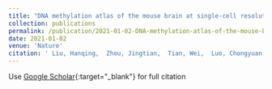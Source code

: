 ```yaml
---
title: "DNA methylation atlas of the mouse brain at single-cell resolution"
collection: publications
permalink: /publication/2021-01-02-DNA-methylation-atlas-of-the-mouse-brain-at-single-cell-resolution
date: 2021-01-02
venue: 'Nature'
citation: ' Liu, Hanqing,  Zhou, Jingtian,  Tian, Wei,  Luo, Chongyuan,  Bartlett, Anna,  Aldridge, Andrew,  Lucero, Jacinta,  <strong><em>Li, Yang Eric</em></strong>, ..., Ecker Joseph R. &quot;DNA methylation atlas of the mouse brain at single-cell resolution.&quot; <strong>Nature</strong>, 2021.'
---
```

Use [Google Scholar](https://scholar.google.com/scholar?q=DNA+methylation+atlas+of+the+mouse+brain+at+single+cell+resolution){:target="_blank"} for full citation
